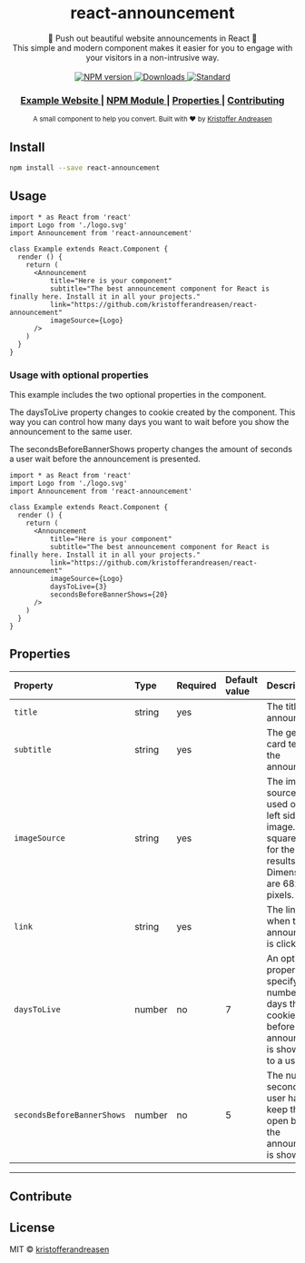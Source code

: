 <h1 align="center">react-announcement</h1>

<div align="center">
  📣 Push out beautiful website announcements in React 📣
</div>
<div align="center">
  This simple and modern component makes it easier for you to engage with your visitors in a non-intrusive way.
</div>

<br />

<div align="center">
  <!-- NPM version -->
  <a href="https://www.npmjs.com/package/react-announcement">
    <img src="https://img.shields.io/npm/v/react-announcement.svg"
      alt="NPM version" />
  </a>
  <!-- Downloads -->
  <a href="https://www.npmjs.com/package/react-announcement">
    <img src="https://img.shields.io/npm/dt/react-announcement.svg"
      alt="Downloads" />
  </a>
  <!-- Standard -->
  <a href="https://standardjs.com">
    <img src="https://img.shields.io/badge/code_style-standard-brightgreen.svg"
      alt="Standard" />
  </a>
</div>

<div align="center">
  <h3>
    <a href="https://kristofferandreasen.github.io/react-announcement/">
      Example Website
    </a>
    <span> | </span>
    <a href="https://github.com/choojs/choo-handbook">
      NPM Module
    </a>
    <span> | </span>
    <a href="https://github.com/kristofferandreasen/react-announcement#properties">
      Properties
    </a>
    <span> | </span>
    <a href="https://github.com/kristofferandreasen/react-announcement#contribute">
      Contributing
    </a>
  </h3>
</div>

<div align="center">
  <sub>A small component to help you convert. Built with ❤︎ by
  <a href="https://github.com/kristofferandreasen">Kristoffer Andreasen</a>
</div>

## Install

```bash
npm install --save react-announcement
```

## Usage

```tsx
import * as React from 'react'
import Logo from './logo.svg'
import Announcement from 'react-announcement'

class Example extends React.Component {
  render () {
    return (
      <Announcement
          title="Here is your component"
          subtitle="The best announcement component for React is finally here. Install it in all your projects."
          link="https://github.com/kristofferandreasen/react-announcement"
          imageSource={Logo}
      />
    )
  }
}
```

### Usage with optional properties

This example includes the two optional properties in the component.

The daysToLive property changes to cookie created by the component.
This way you can control how many days you want to wait before you show the announcement to the same user.

The secondsBeforeBannerShows property changes the amount of seconds a user wait before the announcement is presented.

```tsx
import * as React from 'react'
import Logo from './logo.svg'
import Announcement from 'react-announcement'

class Example extends React.Component {
  render () {
    return (
      <Announcement
          title="Here is your component"
          subtitle="The best announcement component for React is finally here. Install it in all your projects."
          link="https://github.com/kristofferandreasen/react-announcement"
          imageSource={Logo}
          daysToLive={3}
          secondsBeforeBannerShows={20}
      />
    )
  }
}
```

## Properties

Property | Type | Required | Default value | Description
:--- | :--- | :--- | :--- | :---
`title`|string|yes|| The title of the announcement
`subtitle`|string|yes|| The general card text on the announcement
`imageSource`|string|yes|| The image source string used on the left side of the image. Use a square image for the best results. Dimensions are 68x68 pixels.
`link`|string|yes|| The link used when the announcement is clicked.
`daysToLive`|number|no|7| An optional property specifying the number of days the cookie will live before the announcement is shown again to a user.
`secondsBeforeBannerShows`|number|no|5| The number of seconds a user has to keep the page open before the announcement is shown.
-----

## Contribute

## License

MIT © [kristofferandreasen](https://github.com/kristofferandreasen)
